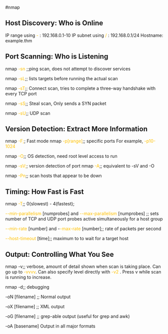  #nmap
## Host Discovery: Who is Online

IP range using <span style="color:rgb(255, 192, 0)">-</span> : 192.168.0.1-10
IP subnet using <span style="color:rgb(255, 192, 0)">/</span> : 192.168.0.1/24
Hostname: example.thm
 
## Port Scanning: Who is Listening

nmap <span style="color:rgb(255, 192, 0)">-sn</span> ;;ping scan, does not attempt to discover services
<!--SR:!2025-01-22,23,230-->
nmap <span style="color:rgb(255, 192, 0)">-sL</span>;; lists targets before running the actual scan
<!--SR:!2025-01-19,41,290-->
nmap <span style="color:rgb(255, 192, 0)">-sT</span>;; Connect scan, tries to complete a three-way handshake with every TCP port
<!--SR:!2025-02-02,55,310-->
nmap <span style="color:rgb(255, 192, 0)">-sS</span>;; Steal scan, Only sends a SYN packet
<!--SR:!2025-01-05,41,290-->
nmap <span style="color:rgb(255, 192, 0)">-sU</span>;; UDP scan
<!--SR:!2025-02-10,61,310-->


## Version Detection: Extract More Information

nmap <span style="color:rgb(255, 192, 0)">-F;</span>; Fast mode
nmap <span style="color:rgb(255, 192, 0)">-p[range]</span>;; specific ports For example, <span style="color:rgb(255, 192, 0)">-p10-1024</span>
<!--SR:!2025-02-09,60,310-->
nmap <span style="color:rgb(255, 192, 0)">-O</span>;; OS detection, need root level access to run
<!--SR:!2025-01-02,38,290-->
nmap <span style="color:rgb(255, 192, 0)">-sV;</span>; version detection of port
nmap <span style="color:rgb(255, 192, 0)">-A</span>;; equivalent to -sV and -O
<!--SR:!2025-04-03,94,290-->
nmap <span style="color:rgb(255, 192, 0)">-Pn</span>;; scan hosts that appear to be down
<!--SR:!2025-01-02,3,150-->

## Timing: How Fast is Fast

nmap <span style="color:rgb(255, 192, 0)">-T</span>;; 0(slowest) - 4(fastest);
<!--SR:!2025-02-03,56,310-->
<span style="color:rgb(255, 192, 0)">--min-parallelism</span> [numprobes] and <span style="color:rgb(255, 192, 0)">--max-parallelism</span> [numprobes] ;; sets number of TCP and UDP port probes active simultaneously for a host group
<!--SR:!2025-01-05,6,190-->
<span style="color:rgb(255, 192, 0)">--min-rate</span> [number] and -<span style="color:rgb(255, 192, 0)">-max-rate</span> [number];; rate of packets per second
<!--SR:!2025-01-01,2,170-->
<span style="color:rgb(255, 192, 0)">--host-timeout</span> [time];; maximum to to wait for a target host
<!--SR:!2025-02-04,57,310-->

## Output: Controlling What You See

nmap -v;; verbose, amount of detail shown when scan is taking place. Can go up to <span style="color:rgb(255, 192, 0)">-vvvv</span>. Can also specify level directly with <span style="color:rgb(255, 192, 0)">-v2</span> . Press v while scan is running to increase.
<!--SR:!2025-02-13,64,310-->

nmap -d;; debugging
<!--SR:!2025-01-17,18,250-->

-oN [filename] ;; Normal output
<!--SR:!2025-04-30,121,290-->
-oX [filename] ;; XML output
<!--SR:!2025-02-08,59,310-->
-oG [filename] ;; grep-able output (useful for grep and awk)
<!--SR:!2025-02-12,63,310-->
-oA [basename]  Output in all major formats
